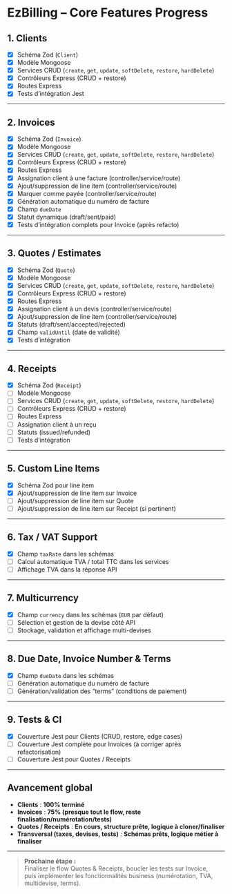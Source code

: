 # EzBilling – Core Features Progress

## 1. Clients

- [x] Schéma Zod (`Client`)
- [x] Modèle Mongoose
- [x] Services CRUD (`create`, `get`, `update`, `softDelete`, `restore`, `hardDelete`)
- [x] Contrôleurs Express (CRUD + restore)
- [x] Routes Express
- [x] Tests d’intégration Jest

---

## 2. Invoices

- [x] Schéma Zod (`Invoice`)
- [x] Modèle Mongoose
- [x] Services CRUD (`create`, `get`, `update`, `softDelete`, `restore`, `hardDelete`)
- [x] Contrôleurs Express (CRUD + restore)
- [x] Routes Express
- [x] Assignation client à une facture (controller/service/route)
- [x] Ajout/suppression de line item (controller/service/route)
- [x] Marquer comme payée (controller/service/route)
- [x] Génération automatique du numéro de facture
- [x] Champ `dueDate`
- [x] Statut dynamique (draft/sent/paid)
- [x] Tests d’intégration complets pour Invoice (après refacto)

---

## 3. Quotes / Estimates

- [x] Schéma Zod (`Quote`)
- [x] Modèle Mongoose
- [x] Services CRUD (`create`, `get`, `update`, `softDelete`, `restore`, `hardDelete`)
- [x] Contrôleurs Express (CRUD + restore)
- [x] Routes Express
- [x] Assignation client à un devis (controller/service/route)
- [x] Ajout/suppression de line item (controller/service/route)
- [x] Statuts (draft/sent/accepted/rejected)
- [x] Champ `validUntil` (date de validité)
- [x] Tests d’intégration

---

## 4. Receipts

- [x] Schéma Zod (`Receipt`)
- [ ] Modèle Mongoose
- [ ] Services CRUD (`create`, `get`, `update`, `softDelete`, `restore`, `hardDelete`)
- [ ] Contrôleurs Express (CRUD + restore)
- [ ] Routes Express
- [ ] Assignation client à un reçu
- [ ] Statuts (issued/refunded)
- [ ] Tests d’intégration

---

## 5. Custom Line Items

- [x] Schéma Zod pour line item
- [x] Ajout/suppression de line item sur Invoice
- [ ] Ajout/suppression de line item sur Quote
- [ ] Ajout/suppression de line item sur Receipt (si pertinent)

---

## 6. Tax / VAT Support

- [x] Champ `taxRate` dans les schémas
- [ ] Calcul automatique TVA / total TTC dans les services
- [ ] Affichage TVA dans la réponse API

---

## 7. Multicurrency

- [x] Champ `currency` dans les schémas (`EUR` par défaut)
- [ ] Sélection et gestion de la devise côté API
- [ ] Stockage, validation et affichage multi-devises

---

## 8. Due Date, Invoice Number & Terms

- [x] Champ `dueDate` dans les schémas
- [ ] Génération automatique du numéro de facture
- [ ] Génération/validation des “terms” (conditions de paiement)

---

## 9. Tests & CI

- [x] Couverture Jest pour Clients (CRUD, restore, edge cases)
- [ ] Couverture Jest complète pour Invoices (à corriger après refactorisation)
- [ ] Couverture Jest pour Quotes / Receipts

---

## **Avancement global**

- **Clients** : **100% terminé**
- **Invoices** : **75% (presque tout le flow, reste finalisation/numérotation/tests)**
- **Quotes / Receipts** : **En cours, structure prête, logique à cloner/finaliser**
- **Transversal (taxes, devises, tests)** : **Schémas prêts, logique métier à finaliser**

---

> **Prochaine étape :**  
> Finaliser le flow Quotes & Receipts, boucler les tests sur Invoice,  
> puis implémenter les fonctionnalités business (numérotation, TVA, multidevise, terms).
